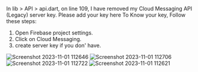In lib > API > api.dart, on line 109,
I have removed my Cloud Messaging API (Legacy) server key. Please add your key here
To Know your key, Follow these steps:
1. Open Firebase project settings.
2. Click on Cloud Messaging.
3. create server key if you don' have.


![Screenshot 2023-11-01 112646](https://github.com/premchetlapalle/Chat_IRA/assets/130395806/ebba4e63-aa4c-400d-a485-fa93bcfb48e5)
![Screenshot 2023-11-01 112706](https://github.com/premchetlapalle/Chat_IRA/assets/130395806/958a96cd-61ba-411d-bd0d-41687b51bae2)
![Screenshot 2023-11-01 112722](https://github.com/premchetlapalle/Chat_IRA/assets/130395806/014f6574-1c89-4f25-91c1-7b0f584c9172)
![Screenshot 2023-11-01 112621](https://github.com/premchetlapalle/Chat_IRA/assets/130395806/e084509d-741d-4861-8288-0849e4e79c2a)
